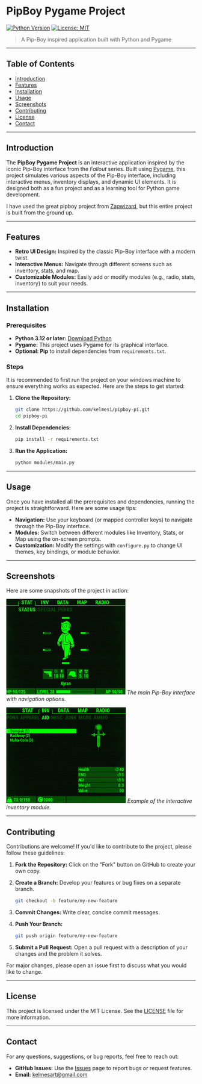 
# PipBoy Pygame Project

[![Python Version](https://img.shields.io/badge/Python-3.12%2B-blue.svg)](https://www.python.org/)
[![License: MIT](https://img.shields.io/badge/License-MIT-yellow.svg)](https://opensource.org/licenses/MIT)

> A Pip-Boy inspired application built with Python and Pygame

---

## Table of Contents

- [Introduction](#introduction)
- [Features](#features)
- [Installation](#installation)
- [Usage](#usage)
- [Screenshots](#screenshots)
- [Contributing](#contributing)
- [License](#license)
- [Contact](#contact)

---

## Introduction

The **PipBoy Pygame Project** is an interactive application inspired by the iconic Pip-Boy interface from the *Fallout* series. Built using [Pygame](https://www.pygame.org/news), this project simulates various aspects of the Pip-Boy interface, including interactive menus, inventory displays, and dynamic UI elements. It is designed both as a fun project and as a learning tool for Python game development.

I have used the great pipboy project from [Zapwizard](https://github.com/zapwizard/pypboy), but this entire project is built from the ground up.

---

## Features

- **Retro UI Design:** Inspired by the classic Pip-Boy interface with a modern twist.
- **Interactive Menus:** Navigate through different screens such as inventory, stats, and map.
- **Customizable Modules:** Easily add or modify modules (e.g., radio, stats, inventory) to suit your needs.

---

## Installation

### Prerequisites

- **Python 3.12 or later:** [Download Python](https://www.python.org/downloads/)
- **Pygame:** This project uses Pygame for its graphical interface.
- **Optional: Pip** to install dependencies from `requirements.txt`.

### Steps

It is recommended to first run the project on your windows machine to ensure everything works as expected. Here are the steps to get started:

1. **Clone the Repository:**

   ```bash
   git clone https://github.com/kelmes1/pipboy-pi.git
   cd pipboy-pi
   ```

2. **Install Dependencies:**

   ```bash
   pip install -r requirements.txt
   ```

3. **Run the Application:**

   ```bash
   python modules/main.py
   ```

---

## Usage

Once you have installed all the prerequisites and dependencies, running the project is straightforward. Here are some usage tips:

- **Navigation:** Use your keyboard (or mapped controller keys) to navigate through the Pip-Boy interface.
- **Modules:** Switch between different modules like Inventory, Stats, or Map using the on-screen prompts.
- **Customization:** Modify the settings with `configure.py` to change UI themes, key bindings, or module behavior.

---

## Screenshots

Here are some snapshots of the project in action:

![Main Interface](documentation/screenshots/stat_screen.png)
*The main Pip-Boy interface with navigation options.*

![Inventory Screen](documentation/screenshots/inventory.png)
*Example of the interactive inventory module.*

---

## Contributing

Contributions are welcome! If you'd like to contribute to the project, please follow these guidelines:

1. **Fork the Repository:** Click on the "Fork" button on GitHub to create your own copy.
2. **Create a Branch:** Develop your features or bug fixes on a separate branch.
  
   ```bash
   git checkout -b feature/my-new-feature
   ```

3. **Commit Changes:** Write clear, concise commit messages.
4. **Push Your Branch:**

   ```bash
   git push origin feature/my-new-feature
   ```

5. **Submit a Pull Request:** Open a pull request with a description of your changes and the problem it solves.

For major changes, please open an issue first to discuss what you would like to change.

---

## License

This project is licensed under the MIT License. See the [LICENSE](LICENSE) file for more information.

---

## Contact

For any questions, suggestions, or bug reports, feel free to reach out:

- **GitHub Issues:** Use the [Issues](https://github.com/kelmes1/pipboy-pi/issues) page to report bugs or request features.
- **Email:** [kelmesart@gmail.com](mailto:kelmesart@gmail.com)
